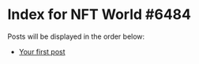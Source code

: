 # Index for NFT World #6484
Posts will be displayed in the order below:

- [Your first post](./001-first.md)

